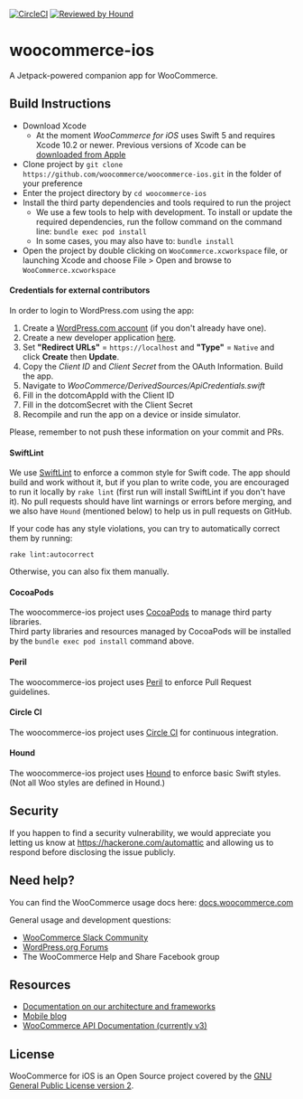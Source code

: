 
[![CircleCI](https://circleci.com/gh/woocommerce/woocommerce-ios.svg?style=svg)](https://circleci.com/gh/woocommerce/woocommerce-ios)
[![Reviewed by Hound](https://img.shields.io/badge/Reviewed_by-Hound-8E64B0.svg)](https://houndci.com)

# woocommerce-ios
A Jetpack-powered companion app for WooCommerce.

## Build Instructions

- Download Xcode
  - At the moment *WooCommerce for iOS* uses Swift 5 and requires Xcode 10.2 or newer. Previous versions of Xcode can be [downloaded from Apple](https://developer.apple.com/downloads/index.action)
- Clone project by `git clone https://github.com/woocommerce/woocommerce-ios.git` in the folder of your preference
- Enter the project directory by `cd woocommerce-ios`
- Install the third party dependencies and tools required to run the project
  - We use a few tools to help with development. To install or update the required dependencies, run the follow command on the command line: `bundle exec pod install`
  - In some cases, you may also have to: `bundle install`
- Open the project by double clicking on `WooCommerce.xcworkspace` file, or launching Xcode and choose File > Open and browse to `WooCommerce.xcworkspace`

#### Credentials for external contributors
In order to login to WordPress.com using the app:
1. Create a [WordPress.com account](https://wordpress.com/start/user) (if you don't already have one).
2. Create a new developer application [here](https://developer.wordpress.com/apps/).
3. Set **"Redirect URLs"** = `https://localhost` and **"Type"** = `Native` and click **Create** then **Update**.
4. Copy the *Client ID* and *Client Secret* from the OAuth Information. Build the app.
5. Navigate to *WooCommerce/DerivedSources/ApiCredentials.swift*
6. Fill in the dotcomAppId with the Client ID
7. Fill in the dotcomSecret with the Client Secret
8. Recompile and run the app on a device or inside simulator.

Please, remember to not push these information on your commit and PRs.
  
#### SwiftLint

We use [SwiftLint](https://github.com/realm/SwiftLint) to enforce a common style for Swift code. The app should build and work without it, but if you plan to write code, you are encouraged to run it locally by `rake lint` (first run will install SwiftLint if you don't have it). No pull requests should have lint warnings or errors before merging, and we also have `Hound` (mentioned below) to help us in pull requests on GitHub.

If your code has any style violations, you can try to automatically correct them by running:

`rake lint:autocorrect`

Otherwise, you can also fix them manually.

#### CocoaPods

The woocommerce-ios project uses [CocoaPods](http://cocoapods.org/) to manage third party libraries.  
Third party libraries and resources managed by CocoaPods will be installed by the `bundle exec pod install` command above.

#### Peril

The woocommerce-ios project uses [Peril](https://danger.systems/js/guides/peril.html) to enforce Pull Request guidelines.

#### Circle CI

The woocommerce-ios project uses [Circle CI](https://circleci.com/gh/woocommerce/woocommerce-ios) for continuous integration.

#### Hound
The woocommerce-ios project uses [Hound](https://houndci.com) to enforce basic Swift styles. (Not all Woo styles are defined in Hound.)

## Security

If you happen to find a security vulnerability, we would appreciate you letting us know at https://hackerone.com/automattic and allowing us to respond before disclosing the issue publicly.

## Need help? ##

You can find the WooCommerce usage docs here: [docs.woocommerce.com](https://docs.woocommerce.com/)

General usage and development questions:

* [WooCommerce Slack Community](https://woocommerce.com/community-slack/)
* [WordPress.org Forums](https://wordpress.org/support/plugin/woocommerce)
* The WooCommerce Help and Share Facebook group

## Resources

- [Documentation on our architecture and frameworks](https://github.com/woocommerce/woocommerce-ios/tree/develop/docs)
- [Mobile blog](https://mobile.blog)
- [WooCommerce API Documentation (currently v3)](https://woocommerce.github.io/woocommerce-rest-api-docs/#introduction)

## License

WooCommerce for iOS is an Open Source project covered by the [GNU General Public License version 2](LICENSE).

